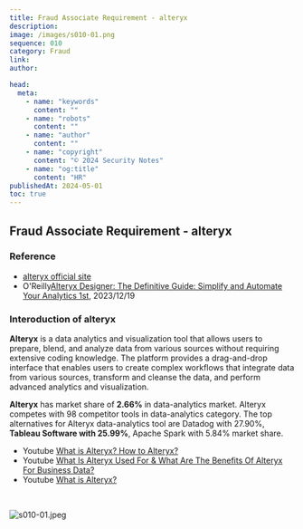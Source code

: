 ```yaml
---
title: Fraud Associate Requirement - alteryx
description:
image: /images/s010-01.png
sequence: 010
category: Fraud
link:
author:

head:
  meta:
    - name: "keywords"
      content: ""
    - name: "robots"
      content: ""
    - name: "author"
      content: ""
    - name: "copyright"
      content: "© 2024 Security Notes"
    - name: "og:title"
      content: "HR"
publishedAt: 2024-05-01
toc: true
---
```


## Fraud Associate Requirement - alteryx

### Reference

- <a href="https://www.alteryx.com/">alteryx official site</a>
- O'Reilly<a href="https://www.amazon.com/-/zh_TW/Joshua-Burkhow/dp/1098107527/ref=sr_1_1?crid=3OYUR26UKN3T8&dib=eyJ2IjoiMSJ9.Pl-2Qv4YtBakurffawZW_mO6MJmVNKKBDuyotd-3XFyroebQ25fM3ZdCF9xAMIDFwXHppUGqEkvVWiJHKpHoBYEf8Q5FDJgAGUifgcujI5R3IA9lIVrHk05c25jceh6lrPiD4lpXZCjQCZDQDzHtMs77Z9PkBmcPwm7vsryhKT-v1ZCAwbZvEa6NBuBPYBZyz22d1kd0FAKV7zO_hQcTEMiHl2fy5kRPPUZjdLCxomo.J55gj62a8YneGiCWrRBkbSRp5YwGMGUjgZ3gPX0q550&dib_tag=se&keywords=alteryx+book&qid=1714562928&sprefix=alteryx%2Caps%2C252&sr=8-1">Alteryx Designer: The Definitive Guide: Simplify and Automate Your Analytics 1st</a>, 2023/12/19

### Interoduction of alteryx

**Alteryx** is a data analytics and visualization tool that allows users to prepare, blend, and analyze data from various sources without requiring extensive coding knowledge. The platform provides a drag-and-drop interface that enables users to create complex workflows that integrate data from various sources, transform and cleanse the data, and perform advanced analytics and visualization.

**Alteryx** has market share of **2.66%** in data-analytics market. Alteryx competes with 98 competitor tools in data-analytics category. The top alternatives for Alteryx data-analytics tool are Datadog with 27.90%, **Tableau Software with 25.99%**, Apache Spark with 5.84% market share.

- Youtube <a href="https://www.youtube.com/watch?v=_NI31CqRaM4">What is Alteryx? How to Alteryx?</a>
- Youtube <a href="https://www.youtube.com/watch?v=wO_cC1E7_sc">What Is Alteryx Used For & What Are The Benefits Of Alteryx For Business Data? </a>
- Youtube <a href="https://www.youtube.com/watch?v=F8MSnofnItM">What is Alteryx?</a>

<br>

![s010-01.jpeg](/images/s010-01.png)

